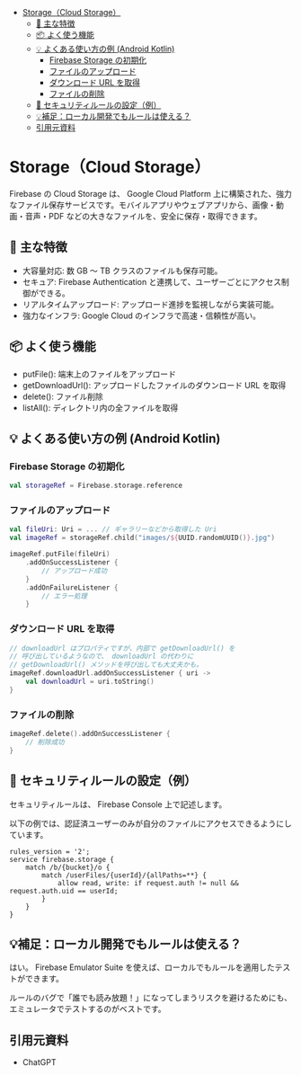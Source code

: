 - [Storage（Cloud Storage）](#storagecloud-storage)
  - [🔧 主な特徴](#-主な特徴)
  - [📦 よく使う機能](#-よく使う機能)
  - [💡 よくある使い方の例 (Android Kotlin)](#-よくある使い方の例-android-kotlin)
    - [Firebase Storage の初期化](#firebase-storage-の初期化)
    - [ファイルのアップロード](#ファイルのアップロード)
    - [ダウンロード URL を取得](#ダウンロード-url-を取得)
    - [ファイルの削除](#ファイルの削除)
  - [🔐 セキュリティルールの設定（例）](#-セキュリティルールの設定例)
  - [💡補足：ローカル開発でもルールは使える？](#補足ローカル開発でもルールは使える)
  - [引用元資料](#引用元資料)


# Storage（Cloud Storage）

Firebase の Cloud Storage は、 Google Cloud Platform 上に構築された、強力なファイル保存サービスです。モバイルアプリやウェブアプリから、画像・動画・音声・PDF などの大きなファイルを、安全に保存・取得できます。


## 🔧 主な特徴

- 大容量対応: 数 GB ～ TB クラスのファイルも保存可能。
- セキュア: Firebase Authentication と連携して、ユーザーごとにアクセス制御ができる。
- リアルタイムアップロード: アップロード進捗を監視しながら実装可能。
- 強力なインフラ: Google Cloud のインフラで高速・信頼性が高い。


## 📦 よく使う機能

- putFile(): 端末上のファイルをアップロード
- getDownloadUrl(): アップロードしたファイルのダウンロード URL を取得
- delete(): ファイル削除
- listAll(): ディレクトリ内の全ファイルを取得


## 💡 よくある使い方の例 (Android Kotlin)

### Firebase Storage の初期化

```kotlin
val storageRef = Firebase.storage.reference
```


### ファイルのアップロード

```kotlin
val fileUri: Uri = ... // ギャラリーなどから取得した Uri
val imageRef = storageRef.child("images/${UUID.randomUUID()}.jpg")

imageRef.putFile(fileUri)
    .addOnSuccessListener {
        // アップロード成功
    }
    .addOnFailureListener {
        // エラー処理
    }
```


### ダウンロード URL を取得

```kotlin
// downloadUrl はプロパティですが、内部で getDownloadUrl() を
// 呼び出しているようなので、 downloadUrl の代わりに
// getDownloadUrl() メソッドを呼び出しても大丈夫かも。
imageRef.downloadUrl.addOnSuccessListener { uri ->
    val downloadUrl = uri.toString()
}
```


### ファイルの削除


```kotlin
imageRef.delete().addOnSuccessListener {
    // 削除成功
}
```


## 🔐 セキュリティルールの設定（例）

セキュリティルールは、 Firebase Console 上で記述します。

以下の例では、認証済ユーザーのみが自分のファイルにアクセスできるようにしています。

```plaintext
rules_version = '2';
service firebase.storage {
    match /b/{bucket}/o {
        match /userFiles/{userId}/{allPaths=**} {
            allow read, write: if request.auth != null && request.auth.uid == userId;
        }
    }
}
```


## 💡補足：ローカル開発でもルールは使える？

はい。 Firebase Emulator Suite を使えば、ローカルでもルールを適用したテストができます。

ルールのバグで「誰でも読み放題！」になってしまうリスクを避けるためにも、エミュレータでテストするのがベストです。



## 引用元資料

- ChatGPT


